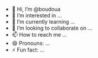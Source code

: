 - 👋 Hi, I’m @boudoua
- 👀 I’m interested in ...
- 🌱 I’m currently learning ...
- 💞️ I’m looking to collaborate on ...
- 📫 How to reach me ...
- 😄 Pronouns: ...
- ⚡ Fun fact: ...

<!---
boudoua/boudoua is a ✨ special ✨ repository because its `README.md` (this file) appears on your GitHub profile.
You can click the Preview link to take a look at your changes.
--->
